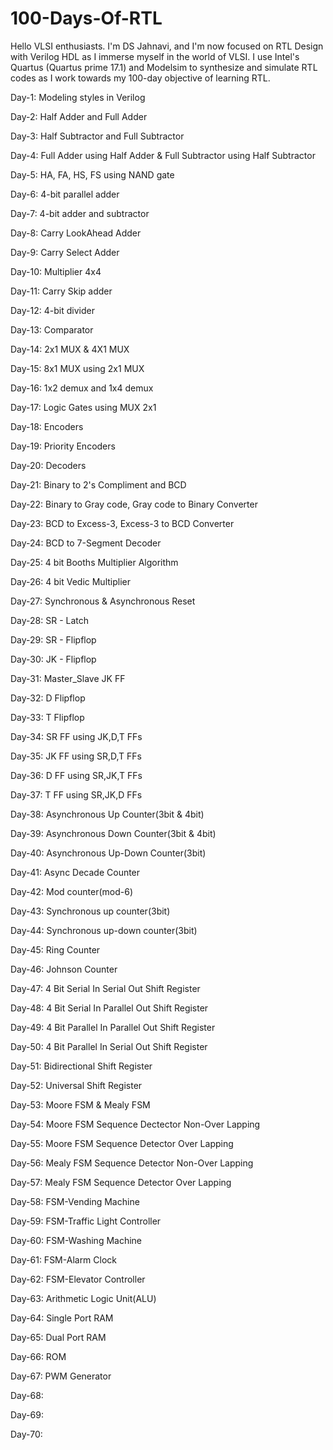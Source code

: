 # 100-Days-Of-RTL
Hello VLSI enthusiasts. I'm DS Jahnavi, and I'm now focused on RTL Design with Verilog HDL as I immerse myself in the world of VLSI. I use Intel's Quartus (Quartus prime 17.1) and Modelsim to synthesize and simulate RTL codes as I work towards my 100-day objective of learning RTL. 

Day-1: Modeling styles in Verilog

Day-2: Half Adder and Full Adder

Day-3: Half Subtractor and Full Subtractor

Day-4: Full Adder using Half Adder & Full Subtractor using Half Subtractor

Day-5: HA, FA, HS, FS using NAND gate

Day-6: 4-bit parallel adder

Day-7: 4-bit adder and subtractor

Day-8: Carry LookAhead Adder

Day-9: Carry Select Adder

Day-10: Multiplier 4x4

Day-11: Carry Skip adder

Day-12: 4-bit divider

Day-13: Comparator

Day-14: 2x1 MUX & 4X1 MUX

Day-15: 8x1 MUX using 2x1 MUX

Day-16: 1x2 demux and 1x4 demux

Day-17: Logic Gates using MUX 2x1

Day-18: Encoders

Day-19: Priority Encoders

Day-20: Decoders

Day-21: Binary to 2's Compliment and BCD

Day-22: Binary to Gray code, Gray code to Binary Converter

Day-23: BCD to Excess-3, Excess-3 to BCD Converter

Day-24: BCD to 7-Segment Decoder

Day-25: 4 bit Booths Multiplier Algorithm

Day-26: 4 bit Vedic Multiplier

Day-27: Synchronous & Asynchronous Reset

Day-28: SR - Latch

Day-29: SR - Flipflop

Day-30: JK - Flipflop

Day-31: Master_Slave JK FF

Day-32: D Flipflop

Day-33: T Flipflop

Day-34: SR FF using JK,D,T FFs

Day-35: JK FF using SR,D,T FFs

Day-36: D FF using  SR,JK,T FFs

Day-37: T FF using  SR,JK,D FFs

Day-38: Asynchronous Up Counter(3bit & 4bit)

Day-39: Asynchronous Down Counter(3bit & 4bit)

Day-40: Asynchronous Up-Down Counter(3bit)

Day-41: Async Decade Counter

Day-42: Mod counter(mod-6)

Day-43: Synchronous up counter(3bit)

Day-44: Synchronous up-down counter(3bit)

Day-45: Ring Counter

Day-46: Johnson Counter

Day-47: 4 Bit Serial In Serial Out Shift Register

Day-48: 4 Bit Serial In Parallel Out Shift Register

Day-49: 4 Bit Parallel In Parallel Out Shift Register

Day-50: 4 Bit Parallel In Serial Out Shift Register

Day-51: Bidirectional  Shift Register

Day-52: Universal Shift Register

Day-53: Moore FSM &  Mealy FSM

Day-54: Moore FSM Sequence Dectector Non-Over Lapping

Day-55: Moore FSM Sequence Detector Over Lapping

Day-56: Mealy FSM Sequence Detector Non-Over Lapping

Day-57: Mealy FSM Sequence Detector Over Lapping

Day-58: FSM-Vending Machine

Day-59: FSM-Traffic Light Controller

Day-60: FSM-Washing Machine

Day-61: FSM-Alarm Clock

Day-62: FSM-Elevator Controller

Day-63: Arithmetic Logic Unit(ALU)

Day-64: Single Port RAM

Day-65: Dual Port RAM

Day-66: ROM

Day-67: PWM Generator

Day-68:

Day-69:

Day-70:











































































